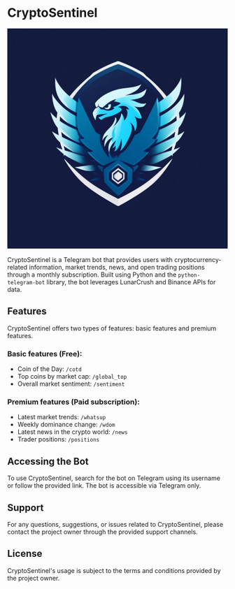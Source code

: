 # CryptoSentinel

![CryptoSentinel Logo](assets/logo.png)

CryptoSentinel is a Telegram bot that provides users with cryptocurrency-related information, market trends, news, and open trading positions through a monthly subscription. Built using Python and the `python-telegram-bot` library, the bot leverages LunarCrush and Binance APIs for data.

## Features

CryptoSentinel offers two types of features: basic features and premium features.

### Basic features (Free):
- Coin of the Day: `/cotd`
- Top coins by market cap: `/global_top`
- Overall market sentiment: `/sentiment`

### Premium features (Paid subscription):
- Latest market trends: `/whatsup`
- Weekly dominance change: `/wdom`
- Latest news in the crypto world: `/news`
- Trader positions: `/positions`

## Accessing the Bot

To use CryptoSentinel, search for the bot on Telegram using its username or follow the provided link. The bot is accessible via Telegram only.

## Support

For any questions, suggestions, or issues related to CryptoSentinel, please contact the project owner through the provided support channels.

## License

CryptoSentinel's usage is subject to the terms and conditions provided by the project owner.
